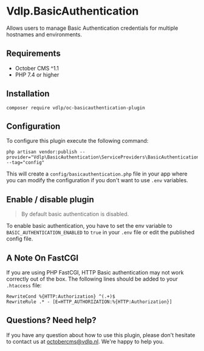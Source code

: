 # Vdlp.BasicAuthentication

Allows users to manage Basic Authentication credentials for multiple hostnames and environments.

## Requirements

* October CMS ^1.1
* PHP 7.4 or higher

## Installation

```
composer require vdlp/oc-basicauthentication-plugin
```

## Configuration

To configure this plugin execute the following command:

```
php artisan vendor:publish --provider="Vdlp\BasicAuthentication\ServiceProviders\BasicAuthenticationServiceProvider" --tag="config"
```

This will create a `config/basicauthentication.php` file in your app where you can modify the configuration if you don't want to use `.env` variables.

## Enable / disable plugin

> By default basic authentication is disabled.

To enable basic authentication, you have to set the env variable to `BASIC_AUTHENTICATION_ENABLED` to `true` in your `.env` file or edit the published config file.

## A Note On FastCGI

If you are using PHP FastCGI, HTTP Basic authentication may not work correctly out of the box. The following lines should be added to your `.htaccess` file:

```
RewriteCond %{HTTP:Authorization} ^(.+)$
RewriteRule .* - [E=HTTP_AUTHORIZATION:%{HTTP:Authorization}]
```

## Questions? Need help?

If you have any question about how to use this plugin, please don't hesitate to contact us at octobercms@vdlp.nl. We're happy to help you.
